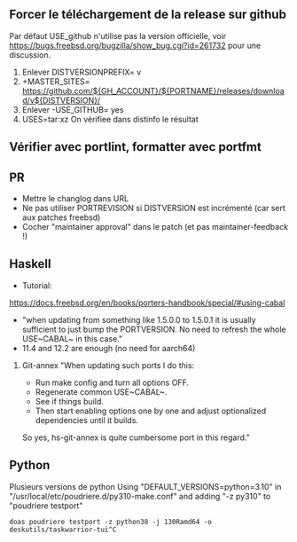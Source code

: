 ## Forcer le téléchargement de la release sur github 
Par défaut USE_github n'utilise pas la version officielle, voir https://bugs.freebsd.org/bugzilla/show_bug.cgi?id=261732 pour une discussion.

1. Enlever DISTVERSIONPREFIX=	v
2. +MASTER_SITES=	https://github.com/${GH_ACCOUNT}/${PORTNAME}/releases/download/v${DISTVERSION}/
3. Enlever -USE_GITHUB=	yes
4. USES=tar:xz
On vérifiee dans distinfo le résultat

## Vérifier avec portlint, formatter avec portfmt

## PR

-   Mettre le changlog dans URL
-   Ne pas utiliser PORTREVISION si DISTVERSION est incrémenté (car sert
    aux patches freebsd)
-   Cocher \"maintainer approval\" dans le patch (et pas
    maintainer-feedback !)

## Haskell

-   Tutorial:

<https://docs.freebsd.org/en/books/porters-handbook/special/#using-cabal>

-   \"when updating from something like 1.5.0.0 to 1.5.0.1 it is usually
    sufficient to just bump the PORTVERSION. No need to refresh the
    whole USE~CABAL~ in this case.\"
-   11.4 and 12.2 are enough (no need for aarch64)

1.  Git-annex
    \"When updating such ports I do this:

    -   Run make config and turn all options OFF.
    -   Regenerate common USE~CABAL~.
    -   See if things build.
    -   Then start enabling options one by one and adjust optionalized
        dependencies until it builds.

    So yes, hs-git-annex is quite cumbersome port in this regard.\"

## Python 
Plusieurs versions de python
Using "DEFAULT_VERSIONS=python=3.10" in "/usr/local/etc/poudriere.d/py310-make.conf" and adding "-z py310" to "poudriere testport"

	doas poudriere testport -z python38 -j 130Ramd64 -o deskutils/taskwarrior-tui^C

